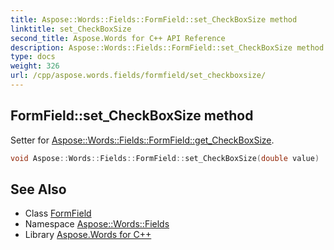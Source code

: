 ```yaml
---
title: Aspose::Words::Fields::FormField::set_CheckBoxSize method
linktitle: set_CheckBoxSize
second_title: Aspose.Words for C++ API Reference
description: Aspose::Words::Fields::FormField::set_CheckBoxSize method. Setter for Aspose::Words::Fields::FormField::get_CheckBoxSize in C++.
type: docs
weight: 326
url: /cpp/aspose.words.fields/formfield/set_checkboxsize/
---
```

## FormField::set_CheckBoxSize method


Setter for [Aspose::Words::Fields::FormField::get_CheckBoxSize](../get_checkboxsize/).

```cpp
void Aspose::Words::Fields::FormField::set_CheckBoxSize(double value)
```

## See Also

* Class [FormField](../)
* Namespace [Aspose::Words::Fields](../../)
* Library [Aspose.Words for C++](../../../)
